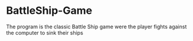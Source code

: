 # BattleShip-Game
The program is the classic Battle Ship game were the player fights against the computer to sink their ships
